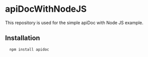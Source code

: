 # apiDocWithNodeJS

This repository is used for the simple apiDoc with Node JS example.

## Installation

```bash
  npm install apidoc
```
    
